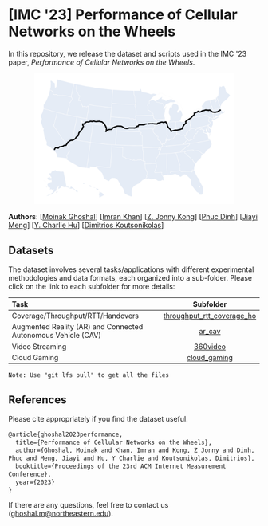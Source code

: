 # [IMC '23] Performance of Cellular Networks on the Wheels

In this repository, we release the dataset and scripts used in the IMC '23
paper, *Performance of Cellular Networks on the Wheels*.

<p align="center">
<img src="figs/route.png" width="400"/>
</p>

**Authors**:
[[Moinak Ghoshal](https://sites.google.com/view/moinak-ghoshal/home)] 
[[Imran Khan](https://imranbuet63.github.io)]
[[Z. Jonny Kong](https://www.jonnykong.com)]
[[Phuc Dinh](https://scholar.google.com/citations?user=87M0_7EAAAAJ&hl=en)]
[[Jiayi Meng](https://ranger.uta.edu/~jmeng/)]
[[Y. Charlie Hu](https://engineering.purdue.edu/~ychu/)]
[[Dimitrios Koutsonikolas](https://ece.northeastern.edu/fac-ece/dkoutsonikolas/)]


## Datasets

The dataset involves several tasks/applications with different experimental
methodologies and data formats, each organized into a sub-folder. Please click
on the link to each subfolder for more details:

| Task | Subfolder |
| :--- | :---: |
| Coverage/Throughput/RTT/Handovers | [throughput_rtt_coverage_ho](./throughput_rtt_coverage_ho) |
| Augmented Reality (AR) and Connected Autonomous Vehicle (CAV) | [ar_cav](./ar_cav) |
| Video Streaming | [360video](./360video)   |
| Cloud Gaming | [cloud_gaming](./cloud_gaming) |

```
Note: Use "git lfs pull" to get all the files
```
## References

Please cite appropriately if you find the dataset useful.

```
@article{ghoshal2023performance,
  title={Performance of Cellular Networks on the Wheels},
  author={Ghoshal, Moinak and Khan, Imran and Kong, Z Jonny and Dinh, Phuc and Meng, Jiayi and Hu, Y Charlie and Koutsonikolas, Dimitrios},
  booktitle={Proceedings of the 23rd ACM Internet Measurement Conference},
  year={2023}
}
```

If there are any questions, feel free to contact us
([ghoshal.m@northeastern.edu](ghoshal.m@northeastern.edu)).
